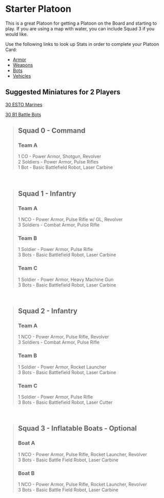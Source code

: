 # **Starter Platoon**
This is a great Platoon for getting a Platoon on the Board and starting to play. If you are using a map with water, you can include Squad 3 if you would like.


Use the following links to look up Stats in order to complete your Platoon Card:
- [Armor][armor]
- [Weapons][weapons]
- [Bots][bots]
- [Vehicles][vehicles]

[armor]: /equipment/armor.md
[weapons]: /equipment/weapons.md
[bots]: /equipment/bots.md
[vehicles]: /equipment/vehicles.md

## **Suggested Miniatures for 2 Players**
[30 ESTO Marines][marines]

[marines]: https://www.etsy.com/listing/1208900159/esto-marines-for-tabletop-wargaming-epic

[30 B1 Battle Bots][battle_bots]

[battle_bots]: https://www.etsy.com/listing/1211439634/b1-battle-bots-expansion-for-tabletop

>## **Squad 0 - Command**
>### **Team A**
>1 CO - Power Armor, Shotgun, Revolver<br>
>2 Soldiers - Power Armor, Pulse Rifles<br>
>1 Bot - Basic Battlefield Robot, Laser Carbine

<br>

>## **Squad 1 - Infantry**
>### **Team A**
>1 NCO - Power Armor, Pulse Rifle w/ GL, Revolver<br>
>3 Soldiers - Combat Armor, Pulse Rifle
>
>### **Team B**
>1 Soldier - Power Armor, Pulse Rifle<br>
>3 Bots - Basic Battlefield Robot, Laser Carbine
>
>### **Team C**
>1 Soldier - Power Armor, Heavy Machine Gun<br>
>3 Bots - Basic Battlefield Robot, Laser Carbine

<br>

>## **Squad 2 - Infantry**
>### **Team A**
>1 NCO - Power Armor, Pulse Rifle, Revolver<br>
>3 Soldiers - Combat Armor, Pulse Rifle
>
>### **Team B**
>1 Soldier - Power Armor, Rocket Launcher<br>
>3 Bots - Basic Battlefield Robot, Laser Carbine
>
>### **Team C**
>1 Soldier - Power Armor, Pulse Rifle<br>
>3 Bots - Basic Battlefield Robot, Laser Cutter

<br>

>## **Squad 3 - Inflatable Boats - Optional**
>### **Boat A**
>1 NCO - Power Armor, Pulse Rifle, Rocket Launcher, Revolver<br>
>3 Bots - Basic Battle Field Robot, Laser Carbine
>
>### **Boat B**
>1 NCO - Power Armor, Pulse Rifle, Rocket Launcher, Revolver<br>
>3 Bots - Basic Battle Field Robot, Laser Carbine